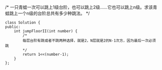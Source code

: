 /*
一只青蛙一次可以跳上1级台阶，也可以跳上2级……它也可以跳上n级。求该青蛙跳上一个n级的台阶总共有多少种跳法。
*/

```
class Solution {
public:
    int jumpFloorII(int number) {
        /*
        每层台阶有跳或者不跳两种选择，就是2，N层就是2的N-1次方，因为最后一次必须跳
        */
        return 1<<(number-1);
    }
};
```
